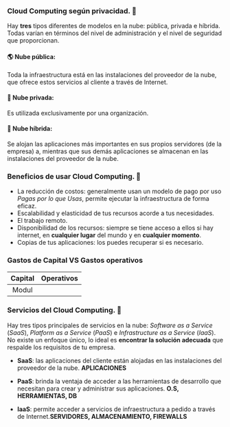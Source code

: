 ### Cloud Computing según privacidad. :closed_lock_with_key:
Hay **tres** tipos diferentes de modelos en la nube: pública, privada e híbrida. Todas varían en términos del nivel de administración y el nivel de seguridad que proporcionan.
#### :earth_americas: Nube pública:
Toda la infraestructura está en las instalaciones del proveedor de la nube, que ofrece estos servicios al cliente a través de Internet. 
#### :shushing_face: Nube privada:
Es utilizada exclusivamente por una organización. 
#### :octopus: Nube híbrida:
Se alojan las aplicaciones más importantes en sus propios servidores (de la empresa) a, mientras que sus demás aplicaciones se almacenan en las instalaciones del proveedor de la nube.

### Beneficios de usar Cloud Computing. :gem:
* La reducción de costos: generalmente usan un modelo de pago por uso *Pagas por lo que Usas*, permite ejecutar la infraestructura de forma eficaz.
* Escalabilidad y elasticidad de tus recursos acorde a tus necesidades.
* El trabajo remoto.
* Disponibilidad de los recursos: siempre se tiene acceso a ellos si hay internet, en **cualquier lugar** del mundo y en **cualquier momento**.
* Copias de tus aplicaciones: los puedes recuperar si es necesario.

### Gastos de Capital VS Gastos operativos

|              Capital         |       Operativos         |
|:----------------------------:|:------------------------:|
|                       Modul  |                          |



### Servicios del Cloud Computing. :satellite:
Hay tres tipos principales de servicios en la nube: *Software as a Service* (*SaaS*), *Platform as a Service* (*PaaS*) e *Infrastructure as a Service* (*IaaS*). No existe un enfoque único, lo ideal es **encontrar la solución adecuada** que respalde los requisitos de tu empresa.

- **SaaS**: las aplicaciones del cliente están alojadas en las instalaciones del proveedor de la nube. **APLICACIONES**

- **PaaS**: brinda la ventaja de acceder a las herramientas de desarrollo que necesitan para crear y administrar sus aplicaciones. **O.S, HERRAMIENTAS, DB**

- **IaaS**: permite acceder a servicios de infraestructura a pedido a través de Internet.**SERVIDORES, ALMACENAMIENTO, FIREWALLS**








